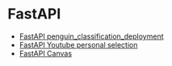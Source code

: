 # FastAPI

- [FastAPI penguin_classification_deployment](https://github.com/eslopezag/penguin_classification_deployment)
- [FastAPI Youtube personal selection](https://www.youtube.com/playlist?list=PLrJvjnSL5aF63YHWcQPMRFhTnT85X4DSW)
- [FastAPI Canvas](https://docs.google.com/presentation/d/1iI2alVQ-MJP_wX-BgllZO8HqOINYJzbrBJAnG6umip4/edit#slide=id.g1c427e09180_0_30)
